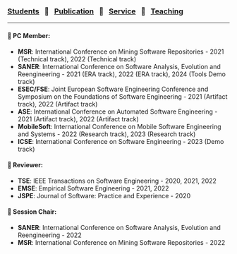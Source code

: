 
### [Students](stamlab.md) &nbsp;&nbsp;🌴&nbsp;&nbsp; [Publication](publications.md) &nbsp;&nbsp;🌴&nbsp;&nbsp; [Service](services.md) &nbsp;&nbsp;🌴&nbsp;&nbsp; [Teaching](teaching.md)
***

#### 🤠 PC Member:
- <b>MSR</b>: International Conference on Mining Software Repositories - 2021 (Technical track), 2022 (Technical track)
- <b>SANER</b>: International Conference on Software Analysis, Evolution and Reengineering - 2021 (ERA track), 2022 (ERA track), 2024 (Tools Demo track)
- <b>ESEC/FSE</b>: Joint European Software Engineering Conference and Symposium on the Foundations of Software Engineering - 2021 (Artifact track), 2022 (Artifact track)
- <b>ASE</b>: International Conference on Automated Software Engineering - 2021 (Artifact track), 2022 (Artifact track)
- <b>MobileSoft</b>: International Conference on Mobile Software Engineering and Systems - 2022 (Research track), 2023 (Research track) 
- <b>ICSE</b>: International Conference on Software Engineering - 2023 (Demo track)


#### 🤠 Reviewer:
- <b>TSE</b>: IEEE Transactions on Software Engineering - 2020, 2021, 2022
- <b>EMSE</b>: Empirical Software Engineering - 2021, 2022
- <b>JSPE</b>: Journal of Software: Practice and Experience - 2020


#### 🤠 Session Chair:
- <b>SANER</b>: International Conference on Software Analysis, Evolution and Reengineering - 2022
- <b>MSR</b>: International Conference on Mining Software Repositories - 2022